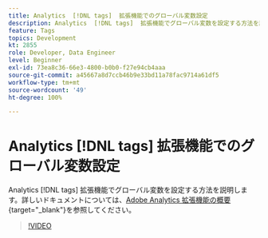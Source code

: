 ```yaml
---
title: Analytics  [!DNL tags]  拡張機能でのグローバル変数設定
description: Analytics  [!DNL tags]  拡張機能でグローバル変数を設定する方法を説明します。
feature: Tags
topics: Development
kt: 2855
role: Developer, Data Engineer
level: Beginner
exl-id: 73ea8c36-66e3-4800-b0b0-f27e94cb4aaa
source-git-commit: a45667a8d7ccb46b9e33bd11a78fac9714a61df5
workflow-type: tm+mt
source-wordcount: '49'
ht-degree: 100%

---
```


# Analytics [!DNL tags] 拡張機能でのグローバル変数設定

Analytics [!DNL tags] 拡張機能でグローバル変数を設定する方法を説明します。詳しいドキュメントについては、[Adobe Analytics 拡張機能の概要](https://experienceleague.adobe.com/docs/experience-platform/tags/extensions/client/analytics/overview.html?lang=ja){target="_blank"}を参照してください。

>[!VIDEO](https://video.tv.adobe.com/v/27181/?quality=12&learn=on)
